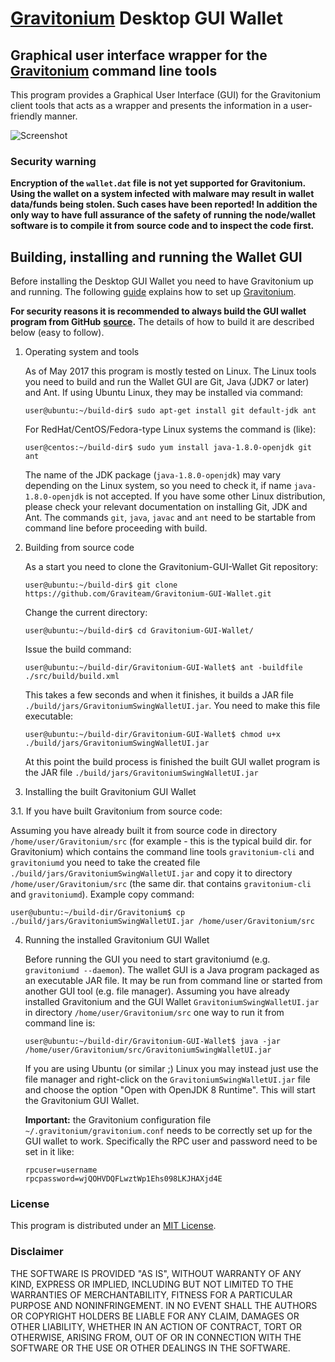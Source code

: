 # [Gravitonium](https://gravitonium.org/) Desktop GUI Wallet

## Graphical user interface wrapper for the [Gravitonium](https://gravitonium.org/) command line tools

This program provides a Graphical User Interface (GUI) for the Gravitonium client tools that acts as a wrapper and presents the information in a user-friendly manner.

![Screenshot](docs/HUSHWallet.png "Main Window")

### Security warning
**Encryption of the `wallet.dat` file is not yet supported for Gravitonium. Using the wallet on a system infected**
**with malware may result in wallet data/funds being stolen. Such cases have been reported! In addition the**
**only way to have full assurance of the safety of running the node/wallet software is to compile it from**
**source code and to inspect the code first.**


## Building, installing and running the Wallet GUI

Before installing the Desktop GUI Wallet you need to have Gravitonium up and running. The following [guide](https://github.com/Graviteam/Gravitonium/blob/master/README.md) explains how to set up [Gravitonium](https://gravitonium.org/). 

**For security reasons it is recommended to always build the GUI wallet program from GitHub**
**[source](https://github.com/Graviteam/Gravitonium/archive/master.zip).**
The details of how to build it are described below (easy to follow). 

1. Operating system and tools

   As of May 2017 this program is mostly tested on Linux. The Linux tools you need 
   to build and run the Wallet GUI are Git, Java (JDK7 or later) and Ant. If using Ubuntu Linux, 
   they may be installed via command: 
   ```
   user@ubuntu:~/build-dir$ sudo apt-get install git default-jdk ant
   ``` 
   For RedHat/CentOS/Fedora-type Linux systems the command is (like):
   ```
   user@centos:~/build-dir$ sudo yum install java-1.8.0-openjdk git ant 
   ```
   The name of the JDK package (`java-1.8.0-openjdk`) may vary depending on the Linux system, so you need to
   check it, if name `java-1.8.0-openjdk` is not accepted.
   If you have some other Linux distribution, please check your relevant documentation on installing Git, 
   JDK and Ant. The commands `git`, `java`, `javac` and `ant` need to be startable from command line 
   before proceeding with build.

2. Building from source code

   As a start you need to clone the Gravitonium-GUI-Wallet Git repository:
   ```
   user@ubuntu:~/build-dir$ git clone https://github.com/Graviteam/Gravitonium-GUI-Wallet.git
   ```
   Change the current directory:
   ```
   user@ubuntu:~/build-dir$ cd Gravitonium-GUI-Wallet/
   ```
   Issue the build command:
   ```
   user@ubuntu:~/build-dir/Gravitonium-GUI-Wallet$ ant -buildfile ./src/build/build.xml
   ```
   This takes a few seconds and when it finishes, it builds a JAR file `./build/jars/GravitoniumSwingWalletUI.jar`. 
   You need to make this file executable:
   ```
   user@ubuntu:~/build-dir/Gravitonium-GUI-Wallet$ chmod u+x ./build/jars/GravitoniumSwingWalletUI.jar
   ```
   At this point the build process is finished the built GUI wallet program is the JAR 
   file `./build/jars/GravitoniumSwingWalletUI.jar`

3. Installing the built Gravitonium GUI Wallet

  3.1. If you have built Gravitonium from source code:

   Assuming you have already built it from source code in directory `/home/user/Gravitonium/src` (for 
   example - this is the typical build dir. for Gravitonium) which contains the command line tools `gravitonium-cli` 
   and `gravitoniumd` you need to take the created file `./build/jars/GravitoniumSwingWalletUI.jar` and copy it 
   to directory `/home/user/Gravitonium/src` (the same dir. that contains `gravitonium-cli` and `gravitoniumd`). Example copy command:
   ```
   user@ubuntu:~/build-dir/Gravitonium$ cp ./build/jars/GravitoniumSwingWalletUI.jar /home/user/Gravitonium/src    
   ```

4. Running the installed Gravitonium GUI Wallet

   Before running the GUI you need to start gravitoniumd (e.g. `gravitoniumd --daemon`). The wallet GUI is a Java program packaged 
   as an executable JAR file. It may be run from command line or started from another GUI tool (e.g. file manager). 
   Assuming you have already installed Gravitonium and the GUI Wallet `GravitoniumSwingWalletUI.jar` in 
   directory `/home/user/Gravitonium/src` one way to run it from command line is:
   ```
   user@ubuntu:~/build-dir/Gravitonium-GUI-Wallet$ java -jar /home/user/Gravitonium/src/GravitoniumSwingWalletUI.jar
   ```
   If you are using Ubuntu (or similar ;) Linux you may instead just use the file manager and 
   right-click on the `GravitoniumSwingWalletUI.jar` file and choose the option "Open with OpenJDK 8 Runtime". 
   This will start the Gravitonium GUI Wallet.
   
   **Important:** the Gravitonium configuration file `~/.gravitonium/gravitonium.conf` needs to be correctly set up for the GUI
    wallet to work. Specifically the RPC user and password need to be set in it like:
    ```
    rpcuser=username
    rpcpassword=wjQOHVDQFLwztWp1Ehs098LKJHAXjd4E
    
    ``` 

### License
This program is distributed under an [MIT License](https://github.com/Graviteam/Gravitonium-GUI-Wallet/raw/master/LICENSE).

### Disclaimer

THE SOFTWARE IS PROVIDED "AS IS", WITHOUT WARRANTY OF ANY KIND, EXPRESS OR
IMPLIED, INCLUDING BUT NOT LIMITED TO THE WARRANTIES OF MERCHANTABILITY,
FITNESS FOR A PARTICULAR PURPOSE AND NONINFRINGEMENT. IN NO EVENT SHALL THE
AUTHORS OR COPYRIGHT HOLDERS BE LIABLE FOR ANY CLAIM, DAMAGES OR OTHER
LIABILITY, WHETHER IN AN ACTION OF CONTRACT, TORT OR OTHERWISE, ARISING FROM,
OUT OF OR IN CONNECTION WITH THE SOFTWARE OR THE USE OR OTHER DEALINGS IN THE
SOFTWARE.
